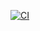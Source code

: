 [![CI](https://github.com/ariobarxan/EssentialFeed-Starter-Project/actions/workflows/CI.yml/badge.svg)](https://github.com/ariobarxan/EssentialFeed-Starter-Project/actions/workflows/CI.yml)
